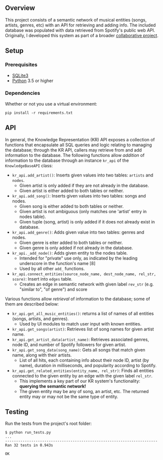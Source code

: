 ## Overview
This project consists of a semantic network of musical entities (songs, artists, genres, etc) with an API for retrieving and adding info. The included database was populated with data retrieved from Spotify's public web API. Originally, I developed this system as part of a broader [collaborative project](https://github.com/MIR-Directed-Research/intelligent-music-recommender).

## Setup
### Prerequisites
* [SQLite3](https://www.sqlite.org/download.html)
* [Python](https://www.python.org/downloads/) 3.5 or higher

### Dependencies
Whether or not you use a virtual environment:
```
pip install -r requirements.txt
```

## API
In general, the Knowledge Representation (KR) API exposes a collection of functions that encapsulate all SQL queries and logic relating to managing the database; through the KR API, callers may retrieve from and add information to the database. The following functions allow *addition* of information to the database through an instance `kr_api` of the `KnowledgeBaseAPI` class:

* `kr_api.add_artist()`: Inserts given values into two tables: `artists` and `nodes`.
  * Given artist is only added if they are not already in the database.
  * Given artist is either added to both tables or neither.
* `kr_api.add_song()`: Inserts given values into two tables: songs and nodes.
  * Given song is either added to both tables or neither.
  * Given artist is not ambiguous (only matches one 'artist' entry in nodes table).
  * Given tuple (song, artist) is only added if it does not already exist in database.
* `kr_api.add_genre()`: Adds given value into two tables: genres and nodes.
  * Given genre is eiter added to both tables or neither.
  * Given genre is only added if not already in the database.
* `kr_api._add_node()`: Adds given entity to the nodes table.
  * Intended for "private" use only, as indicated by the leading underscore in the function's name [8]
  * Used by all other `add_` functions.
* `kr_api.connect_entities(source_node_name, dest_node_name, rel_str, score)`: Insert into `edges` table.
  * Creates an edge in semantic network with given label `rev_str` (e.g. "similar to", "of genre") and score

Various functions allow *retrieval* of information to the database; some of them are described below:

* `kr_api.get_all_music_entities()`: returns a list of names of all entities (songs, artists, and genres).
  * Used by UI modules to match user input with known entities.
* `kr_api.get_songs(artist)`: Retrieves list of song names for given artist name.
* `kr_api.get_artist_data(artist_name)`: Retrieves associated genres, node ID, and number of Spotify followers for given artist.
* `kr_api.get_song_data(song_name)`: Gets all songs that match given name, along with their artists.
  * List of all hits, each containing info about their node ID, artist (by name), duration in milliseconds, and popularity according to Spotify.
* `kr_api.get_related_entities(entity_name, rel_str)`: Finds all entities connected to the given entity by an edge with the given label `rel_str`.
  * This implements a key part of our KR system's functionality: **querying the semantic network!**
  * The given entity may be any of song, an artist, etc. The returned entity may or may not be the same type of entity.

## Testing
Run the tests from the project's root folder:
```
$ python run_tests.py
...
----------------------------------------------------------------------
Ran 32 tests in 0.943s

OK
```

